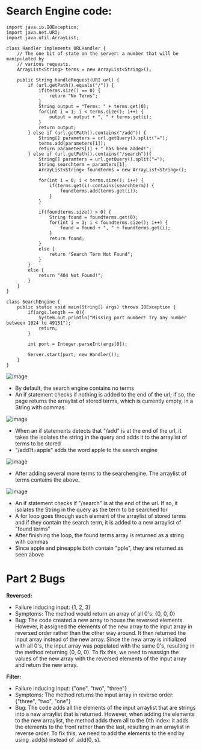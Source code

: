 # Search Engine code:

```
import java.io.IOException;
import java.net.URI;
import java.util.ArrayList;

class Handler implements URLHandler {
    // The one bit of state on the server: a number that will be manipulated by
    // various requests.
    ArrayList<String> terms = new ArrayList<String>();

    public String handleRequest(URI url) {
        if (url.getPath().equals("/")) {
            if(terms.size() == 0) {
                return "No Terms";
            }
            String output = "Terms: " + terms.get(0);
            for(int i = 1; i < terms.size(); i++) {
                output = output + ", " + terms.get(i);
            }
            return output;
        } else if (url.getPath().contains("/add")) {
            String[] parameters = url.getQuery().split("=");
            terms.add(parameters[1]);
            return parameters[1] + " has been added!";
        } else if (url.getPath().contains("/search")){
            String[] paramters = url.getQuery().split("=");
            String searchterm = paramters[1];
            ArrayList<String> foundterms = new ArrayList<String>();

            for(int i = 0; i < terms.size(); i++) {
                if(terms.get(i).contains(searchterm)) {
                    foundterms.add(terms.get(i));
                }
            }

            if(foundterms.size() > 0) {
                String found = foundterms.get(0);
                for(int i = 1; i < foundterms.size(); i++) {
                    found = found + ", " + foundterms.get(i);
                }
                return found;
            }
            else {
                return "Search Term Not Found";
            }
        }
        else {
            return "404 Not Found!";
        }
    }
}

class SearchEngine {
    public static void main(String[] args) throws IOException {
        if(args.length == 0){
            System.out.println("Missing port number! Try any number between 1024 to 49151");
            return;
        }

        int port = Integer.parseInt(args[0]);

        Server.start(port, new Handler());
    }
}
```

![image](https://user-images.githubusercontent.com/114262093/195958392-6272c3e9-7700-469f-ac6e-602a204ca7c2.png)

* By default, the search engine contains no terms
* An if statement checks if nothing is added to the end of the url; if so, the page returns the arraylist of stored terms, which is currently empty, in a String with commas


![image](https://user-images.githubusercontent.com/114262093/195958477-374b7d58-210f-477a-a166-3d09610c7b0f.png)

* When an if statements detects that "/add" is at the end of the url, it takes the isolates the string in the query and adds it to the arraylist of terms to be stored
* "/add?t=apple" adds the word apple to the search engine


![image](https://user-images.githubusercontent.com/114262093/195958736-82ae1098-e7c5-4582-a2e0-0be2ba4d9af5.png)

* After adding several more terms to the searchengine. The arraylist of terms contains the above.


![image](https://user-images.githubusercontent.com/114262093/195959015-c6ec3e0c-a154-499e-9973-05890eda75ce.png)

* An if statement checks if "/search" is at the end of the url. If so, it isolates the String in the query as the term to be searched for
* A for loop goes through each element of the arraylist of stored terms and if they contain the search term, it is added to a new arraylist of "found terms"
* After finishing the loop, the found terms array is returned as a string with commas
* Since apple and pineapple both contain "pple", they are returned as seen above




# Part 2 Bugs

**Reversed:**
 * Failure inducing input: {1, 2, 3}
 * Symptoms: The method would return an array of all 0's: {0, 0, 0}
 * Bug: The code created a new array to house the reversed elements. However, it assigned the elements of the new array to the input array in reversed order rather than the other way around. It then returned the input array instead of the new array. Since the new array is initialized with all 0's, the input array was populated with the same 0's, resulting in the method returning {0, 0, 0}. To fix this, we need to reassign the values of the new array with the reversed elements of the input array and return the new array.

**Filter:**

 * Failure inducing input: {"one", "two", "three"}
 * Symptoms: The method returns the input array in reverse order: {"three", "two", "one"}
 * Bug: The code adds all the elements of the input arraylist that are strings into a new arraylist that is returned. However, when adding the elements to the new arraylist, the method adds them all to the 0th index: it adds the elements to the front rather than the last, resulting in an arraylist in reverse order. To fix this, we need to add the elements to the end by using .add(s) instead of .add(0, s).
